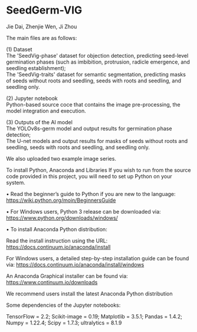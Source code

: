 # SeedGerm-VIG
Jie Dai, Zhenjie Wen, Ji Zhou

The main files are as follows:

(1) Dataset <br>
The 'SeedVig-phase' dataset for objection detection, predicting seed-level germination phases (such as imbibition, protrusion, radicle emergence, and seedling establishment); <br>
The 'SeedVig-traits' dataset for semantic segmentation, predicting masks of seeds without roots and seedling, seeds with roots and seedling, and seedling only.

(2) Jupyter notebook <br> 
Python-based source coce that contains the image pre-processing, the model integration and execution.

(3) Outputs of the AI model <br> 
The YOLOv8s-germ model and output results for germination phase detection; <br>
The U-net models and output results for masks of seeds without roots and seedling, seeds with roots and seedling, and seedling only.

We also uploaded two example image series.

To install Python, Anaconda and Libraries If you wish to run from the source code provided in this project, you will need to set up Python on your system.

• Read the beginner’s guide to Python if you are new to the language: https://wiki.python.org/moin/BeginnersGuide

• For Windows users, Python 3 release can be downloaded via: https://www.python.org/downloads/windows/

• To install Anaconda Python distribution:

Read the install instruction using the URL: https://docs.continuum.io/anaconda/install

For Windows users, a detailed step-by-step installation guide can be found via: https://docs.continuum.io/anaconda/install/windows

An Anaconda Graphical installer can be found via: https://www.continuum.io/downloads

We recommend users install the latest Anaconda Python distribution

Some dependencies of the Jupyter notebooks: <br>

TensorFlow = 2.2; 
Scikit-image = 0.19; 
Matplotlib = 3.5.1; 
Pandas = 1.4.2; 
Numpy = 1.22.4; 
Scipy = 1.7.3; 
ultralytics = 8.1.9
